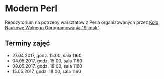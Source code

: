 # Modern Perl

<!--[![](https://slimakuj.files.wordpress.com/2015/04/perl-poster-web.png?w=212&h=300)](https://slimakuj.files.wordpress.com/2015/04/perl-poster-web.png)-->

Repozytorium na potrzeby warsztatów z Perla organizowanych przez [Koło Naukowe
Wolnego Oprogramowania "Slimak"](http://slimak.matinf.uj.edu.pl/).

## Terminy zajęć
* 27.04.2017, godz. 15:00, sala 1160
* 04.05.2017, godz. 15:00, sala 1160
* 08.05.2017, godz. 18:00, sala 1160
* 15.05.2017, godz. 18:00, sala 1160
